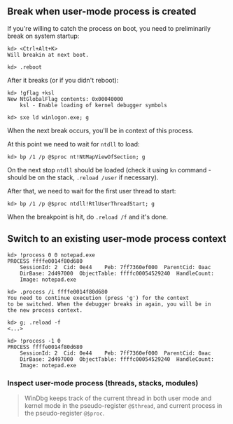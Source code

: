 ## Break when user-mode process is created

If you're willing to catch the process on boot, you need to preliminarily break on system startup:
```
kd> <Ctrl+Alt+K>
Will breakin at next boot.

kd> .reboot
```

After it breaks (or if you didn't reboot):
```
kd> !gflag +ksl
New NtGlobalFlag contents: 0x00040000
    ksl - Enable loading of kernel debugger symbols

kd> sxe ld winlogon.exe; g
```

When the next break occurs, you'll be in context of this process.

At this point we need to wait for `ntdll` to load:
```
kd> bp /1 /p @$proc nt!NtMapViewOfSection; g
```

On the next stop `ntdll` should be loaded (check it using `kn` command - should be on the stack, `.reload /user` if necessary).

After that, we need to wait for the first user thread to start:
```
kd> bp /1 /p @$proc ntdll!RtlUserThreadStart; g
```

When the breakpoint is hit, do `.reload /f` and it's done.

## Switch to an existing user-mode process context

```
kd> !process 0 0 notepad.exe
PROCESS ffffe0014f80d680
    SessionId: 2  Cid: 0e44    Peb: 7ff7360ef000  ParentCid: 0aac
    DirBase: 2d497000  ObjectTable: ffffc00054529240  HandleCount: 
    Image: notepad.exe

kd> .process /i ffffe0014f80d680
You need to continue execution (press 'g') for the context
to be switched. When the debugger breaks in again, you will be in
the new process context.

kd> g; .reload -f
<...>

kd> !process -1 0
PROCESS ffffe0014f80d680
    SessionId: 2  Cid: 0e44    Peb: 7ff7360ef000  ParentCid: 0aac
    DirBase: 2d497000  ObjectTable: ffffc00054529240  HandleCount: 
    Image: notepad.exe
```

### Inspect user-mode process (threads, stacks, modules)

> WinDbg keeps track of the current thread in both user mode and kernel mode in the pseudo-register `@$thread`, and current process in the pseudo-register `@$proc`.
